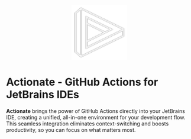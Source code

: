 
<p align="center">
  <img src="docs/media/actionate.svg" alt="Actionate Logo" width="150" height="150">
</p>

# Actionate - GitHub Actions for JetBrains IDEs

__Actionate__ brings the power of GitHub Actions directly into your JetBrains IDE, creating a unified, all-in-one 
environment for your development flow. This seamless integration eliminates context-switching and boosts productivity, 
so you can focus on what matters most.
